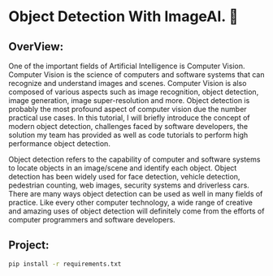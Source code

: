 # Object Detection With ImageAI. 🚀

## OverView:

One of the important fields of Artificial Intelligence is Computer Vision. Computer Vision is the science of computers and software systems that can recognize and understand images and scenes. Computer Vision is also composed of various aspects such as image recognition, object detection, image generation, image super-resolution and more. Object detection is probably the most profound aspect of computer vision due the number practical use cases. In this tutorial, I will briefly introduce the concept of modern object detection, challenges faced by software developers, the solution my team has provided as well as code tutorials to perform high performance object detection.

Object detection refers to the capability of computer and software systems to locate objects in an image/scene and identify each object. Object detection has been widely used for face detection, vehicle detection, pedestrian counting, web images, security systems and driverless cars. There are many ways object detection can be used as well in many fields of practice. Like every other computer technology, a wide range of creative and amazing uses of object detection will definitely come from the efforts of computer programmers and software developers.

## Project:

```bash
pip install -r requirements.txt
```
